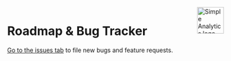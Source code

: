 <a href="https://simpleanalytics.com/?ref=github.com/simpleanalytics/roadmap">
  <img src="https://assets.simpleanalytics.com/images/logos/logo-github-readme.png" alt="Simple Analytics logo" align="right" height="62" />
</a>

# Roadmap & Bug Tracker

[Go to the issues tab](https://github.com/simpleanalytics/roadmap/issues) to file new bugs and feature requests.
